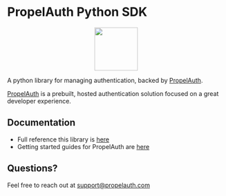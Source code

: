 # PropelAuth Python SDK

<p align="center">
  <a href="https://www.propelauth.com/?utm_campaign=github-python" target="_blank" align="center">
    <img src="https://propelauth-logos.s3.us-west-2.amazonaws.com/logo-only.png" width="100">
  </a>
</p>


A python library for managing authentication, backed by [PropelAuth](https://www.propelauth.com/?utm_campaign=github-python). 

[PropelAuth](https://www.propelauth.com/?utm_campaign=github-python) is a prebuilt, hosted authentication solution focused on a great developer experience. 

## Documentation

- Full reference this library is [here](https://docs.propelauth.com/reference/backend-apis/python)
- Getting started guides for PropelAuth are [here](https://docs.propelauth.com/)

## Questions?

Feel free to reach out at support@propelauth.com
